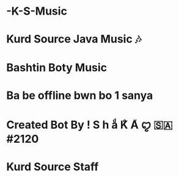 # -K-S-Music
# Kurd Source Java Music 🎶
# Bashtin Boty Music 
# Ba be offline bwn bo 1 sanya
# Created Bot By ! S  h  aͩ  Kͤ  Aͮ ꨄ 🇸🇦#2120
# Kurd Source Staff
